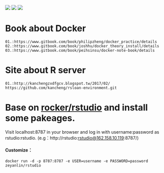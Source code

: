 [![](https://travis-ci.org/linzeyan/docker_Rstudio_server.svg?branch=master)](https://travis-ci.org/linzeyan/docker_Rstudio_server)
[![](https://img.shields.io/docker/pulls/zeyanlin/rstudio.svg)](https://hub.docker.com/r/zeyanlin/rstudio/)
[![](https://img.shields.io/docker/automated/zeyanlin/rstudio.svg)](https://hub.docker.com/r/zeyanlin/rstudio/builds)
# Book about Docker
```
01.:https://www.gitbook.com/book/philipzheng/docker_practice/details
02.:https://www.gitbook.com/book/joshhu/docker_theory_install/details
03.:https://www.gitbook.com/book/peihsinsu/docker-note-book/details
```

# Site about R server
```
01.:http://kanchengzxdfgcv.blogspot.tw/2017/02/
https://github.com/kancheng/rsloan-environment.git
```


# Base on [rocker/rstudio](https://hub.docker.com/r/rocker/rstudio/) and install some pakeages.

Visit localhost:8787 in your browser and log in with username:password as rstudio:rstudio.
(e.g：http://rstudio:rstudio@162.158.10.119:8787/)
#### Customize：
```docker run -d -p 8787:8787 -e USER=username -e PASSWORD=password zeyanlin/rstudio```
